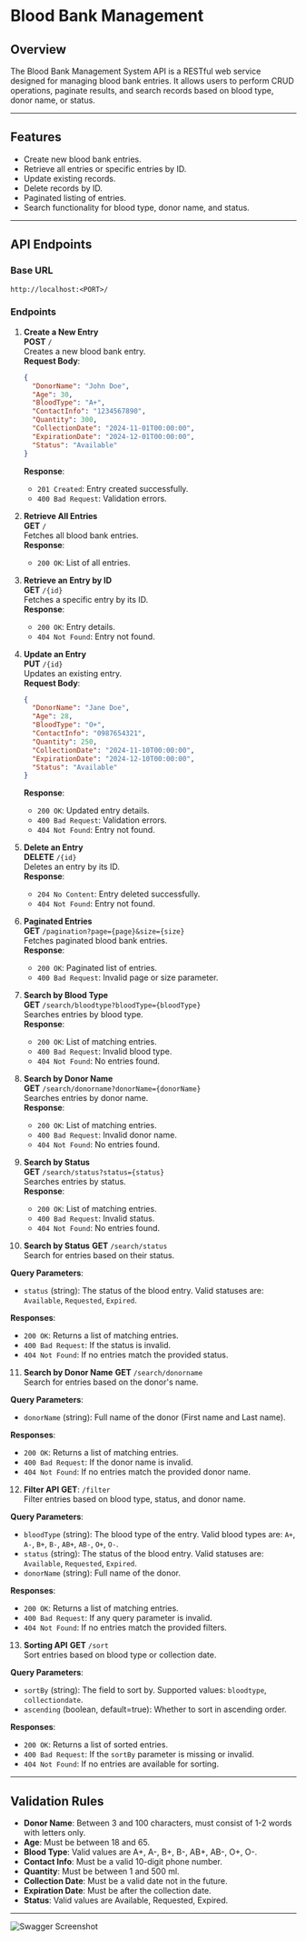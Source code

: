# Blood Bank Management

## Overview

The Blood Bank Management System API is a RESTful web service designed for managing blood bank entries. It allows users to perform CRUD operations, paginate results, and search records based on blood type, donor name, or status.

---

## Features

- Create new blood bank entries.
- Retrieve all entries or specific entries by ID.
- Update existing records.
- Delete records by ID.
- Paginated listing of entries.
- Search functionality for blood type, donor name, and status.



---

## API Endpoints

### Base URL

```
http://localhost:<PORT>/
```

### Endpoints

1. **Create a New Entry**  
   **POST** `/`  
   Creates a new blood bank entry.  
   **Request Body**:
   ```json
   {
     "DonorName": "John Doe",
     "Age": 30,
     "BloodType": "A+",
     "ContactInfo": "1234567890",
     "Quantity": 300,
     "CollectionDate": "2024-11-01T00:00:00",
     "ExpirationDate": "2024-12-01T00:00:00",
     "Status": "Available"
   }
   ```
   **Response**:
   - `201 Created`: Entry created successfully.
   - `400 Bad Request`: Validation errors.

2. **Retrieve All Entries**  
   **GET** `/`  
   Fetches all blood bank entries.  
   **Response**:
   - `200 OK`: List of all entries.

3. **Retrieve an Entry by ID**  
   **GET** `/{id}`  
   Fetches a specific entry by its ID.  
   **Response**:
   - `200 OK`: Entry details.
   - `404 Not Found`: Entry not found.

4. **Update an Entry**  
   **PUT** `/{id}`  
   Updates an existing entry.  
   **Request Body**:
   ```json
   {
     "DonorName": "Jane Doe",
     "Age": 28,
     "BloodType": "O+",
     "ContactInfo": "0987654321",
     "Quantity": 250,
     "CollectionDate": "2024-11-10T00:00:00",
     "ExpirationDate": "2024-12-10T00:00:00",
     "Status": "Available"
   }
   ```
   **Response**:
   - `200 OK`: Updated entry details.
   - `400 Bad Request`: Validation errors.
   - `404 Not Found`: Entry not found.

5. **Delete an Entry**  
   **DELETE** `/{id}`  
   Deletes an entry by its ID.  
   **Response**:
   - `204 No Content`: Entry deleted successfully.
   - `404 Not Found`: Entry not found.

6. **Paginated Entries**  
   **GET** `/pagination?page={page}&size={size}`  
   Fetches paginated blood bank entries.  
   **Response**:
   - `200 OK`: Paginated list of entries.
   - `400 Bad Request`: Invalid page or size parameter.

7. **Search by Blood Type**  
   **GET** `/search/bloodtype?bloodType={bloodType}`  
   Searches entries by blood type.  
   **Response**:
   - `200 OK`: List of matching entries.
   - `400 Bad Request`: Invalid blood type.
   - `404 Not Found`: No entries found.

8. **Search by Donor Name**  
   **GET** `/search/donorname?donorName={donorName}`  
   Searches entries by donor name.  
   **Response**:
   - `200 OK`: List of matching entries.
   - `400 Bad Request`: Invalid donor name.
   - `404 Not Found`: No entries found.

9. **Search by Status**  
   **GET** `/search/status?status={status}`  
   Searches entries by status.  
   **Response**:
   - `200 OK`: List of matching entries.
   - `400 Bad Request`: Invalid status.
   - `404 Not Found`: No entries found.


10. **Search by Status**
    **GET** `/search/status`  
    Search for entries based on their status.

**Query Parameters**:
- `status` (string): The status of the blood entry. Valid statuses are: `Available`, `Requested`, `Expired`.

**Responses**:
- `200 OK`: Returns a list of matching entries.
- `400 Bad Request`: If the status is invalid.
- `404 Not Found`: If no entries match the provided status.



11. **Search by Donor Name**
    **GET** `/search/donorname`  
    Search for entries based on the donor's name.

**Query Parameters**:
- `donorName` (string): Full name of the donor (First name and Last name).

**Responses**:
- `200 OK`: Returns a list of matching entries.
- `400 Bad Request`: If the donor name is invalid.
- `404 Not Found`: If no entries match the provided donor name.



12. **Filter API**
**GET**: `/filter`  
Filter entries based on blood type, status, and donor name.

**Query Parameters**:
- `bloodType` (string): The blood type of the entry. Valid blood types are: `A+`, `A-`, `B+`, `B-`, `AB+`, `AB-`, `O+`, `O-`.
- `status` (string): The status of the blood entry. Valid statuses are: `Available`, `Requested`, `Expired`.
- `donorName` (string): Full name of the donor.

**Responses**:
- `200 OK`: Returns a list of matching entries.
- `400 Bad Request`: If any query parameter is invalid.
- `404 Not Found`: If no entries match the provided filters.



13. **Sorting API**
**GET** `/sort`  
Sort entries based on blood type or collection date.

**Query Parameters**:
- `sortBy` (string): The field to sort by. Supported values: `bloodtype`, `collectiondate`.
- `ascending` (boolean, default=true): Whether to sort in ascending order.

**Responses**:
- `200 OK`: Returns a list of sorted entries.
- `400 Bad Request`: If the `sortBy` parameter is missing or invalid.
- `404 Not Found`: If no entries are available for sorting.

---

## Validation Rules

- **Donor Name**: Between 3 and 100 characters, must consist of 1-2 words with letters only.
- **Age**: Must be between 18 and 65.
- **Blood Type**: Valid values are A+, A-, B+, B-, AB+, AB-, O+, O-.
- **Contact Info**: Must be a valid 10-digit phone number.
- **Quantity**: Must be between 1 and 500 ml.
- **Collection Date**: Must be a valid date not in the future.
- **Expiration Date**: Must be after the collection date.
- **Status**: Valid values are Available, Requested, Expired.

---

![Swagger Screenshot](./Screenshots/swagger.png)
